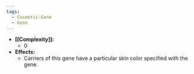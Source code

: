```yaml
---
tags:
  - Cosmetic-Gene
  - Gene
---
```

- **[[Complexity]]:**
	- 0
- **Effects:**
	- Carriers of this gene have a particular skin color specified with the gene.